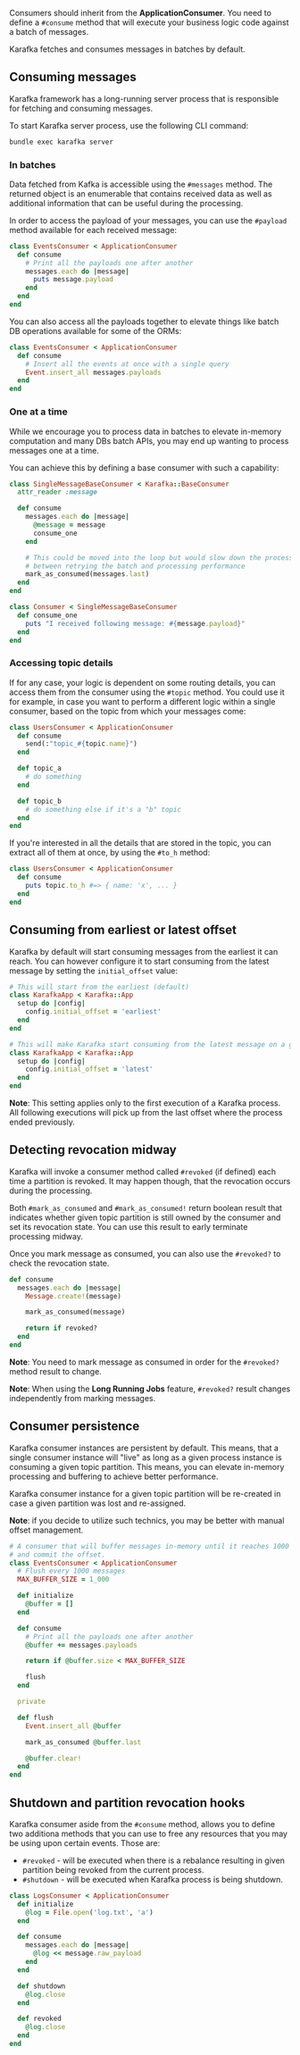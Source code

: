 Consumers should inherit from the **ApplicationConsumer**. You need to define a ```#consume``` method that will execute your business logic code against a batch of messages.

Karafka fetches and consumes messages in batches by default.

## Consuming messages

Karafka framework has a long-running server process that is responsible for fetching and consuming messages.

To start Karafka server process, use the following CLI command:

```bash
bundle exec karafka server
```

### In batches

Data fetched from Kafka is accessible using the `#messages` method. The returned object is an enumerable that contains received data as well as additional information that can be useful during the processing.

In order to access the payload of your messages, you can use the `#payload` method available for each received message:

```ruby
class EventsConsumer < ApplicationConsumer
  def consume
    # Print all the payloads one after another
    messages.each do |message|
      puts message.payload
    end
  end
end
```

You can also access all the payloads together to elevate things like batch DB operations available for some of the ORMs:

```ruby
class EventsConsumer < ApplicationConsumer
  def consume
    # Insert all the events at once with a single query
    Event.insert_all messages.payloads
  end
end
```

### One at a time

While we encourage you to process data in batches to elevate in-memory computation and many DBs batch APIs, you may end up wanting to process messages one at a time.

You can achieve this by defining a base consumer with such a capability:

```ruby
class SingleMessageBaseConsumer < Karafka::BaseConsumer
  attr_reader :message

  def consume
    messages.each do |message|
      @message = message
      consume_one
    end

    # This could be moved into the loop but would slow down the processing, it's a trade-off
    # between retrying the batch and processing performance
    mark_as_consumed(messages.last)
  end
end

class Consumer < SingleMessageBaseConsumer
  def consume_one
    puts "I received following message: #{message.payload}"
  end
end
```

### Accessing topic details

If for any case, your logic is dependent on some routing details, you can access them from the consumer using the ```#topic``` method. You could use it for example, in case you want to perform a different logic within a single consumer, based on the topic from which your messages come:

```ruby
class UsersConsumer < ApplicationConsumer
  def consume
    send(:"topic_#{topic.name}")
  end

  def topic_a
    # do something
  end

  def topic_b
    # do something else if it's a "b" topic
  end
end
```

If you're interested in all the details that are stored in the topic, you can extract all of them at once, by using the ```#to_h``` method:

```ruby
class UsersConsumer < ApplicationConsumer
  def consume
    puts topic.to_h #=> { name: 'x', ... }
  end
end
```

## Consuming from earliest or latest offset

Karafka by default will start consuming messages from the earliest it can reach. You can however configure it to start consuming from the latest message by setting the `initial_offset` value:


```ruby
# This will start from the earliest (default)
class KarafkaApp < Karafka::App
  setup do |config|
    config.initial_offset = 'earliest'
  end
end

# This will make Karafka start consuming from the latest message on a given topic
class KarafkaApp < Karafka::App
  setup do |config|
    config.initial_offset = 'latest'
  end
end
```

**Note**: This setting applies only to the first execution of a Karafka process. All following executions will pick up from the last offset where the process ended previously.


## Detecting revocation midway

Karafka will invoke a consumer method called `#revoked` (if defined) each time a partition is revoked. It may happen though, that the revocation occurs during the processing.

Both `#mark_as_consumed` and `#mark_as_consumed!` return boolean result that indicates whether given topic partition is still owned by the consumer and set its revocation state. You can use this result to early terminate processing midway.

Once you mark message as consumed, you can also use the `#revoked?` to check the revocation state.

```ruby
def consume
  messages.each do |message|
    Message.create!(message)

    mark_as_consumed(message)

    return if revoked?
  end
end
```

**Note**: You need to mark message as consumed in order for the `#revoked?` method result to change.

**Note**: When using the **Long Running Jobs** feature, `#revoked?` result changes independently from marking messages.

## Consumer persistence

Karafka consumer instances are persistent by default. This means, that a single consumer instance will "live" as long as a given process instance is consuming a given topic partition. This means, you can elevate in-memory processing and buffering to achieve better performance.

Karafka consumer instance for a given topic partition will be re-created in case a given partition was lost and re-assigned.

**Note**: if you decide to utilize such technics, you may be better with manual offset management.


```ruby
# A consumer that will buffer messages in-memory until it reaches 1000 of them. Then it will flush
# and commit the offset.
class EventsConsumer < ApplicationConsumer
  # Flush every 1000 messages
  MAX_BUFFER_SIZE = 1_000

  def initialize
    @buffer = []
  end

  def consume
    # Print all the payloads one after another
    @buffer += messages.payloads

    return if @buffer.size < MAX_BUFFER_SIZE

    flush
  end

  private

  def flush
    Event.insert_all @buffer

    mark_as_consumed @buffer.last

    @buffer.clear!
  end
end
```

## Shutdown and partition revocation hooks

Karafka consumer aside from the `#consume` method, allows you to define two additiona methods that you can use to free any resources that you may be using upon certain events. Those are:

- `#revoked` - will be executed when there is a rebalance resulting in given partition being revoked from the current process.
- `#shutdown` - will be executed when Karafka process is being shutdown.

```ruby
class LogsConsumer < ApplicationConsumer
  def initialize
    @log = File.open('log.txt', 'a')
  end

  def consume
    messages.each do |message|
      @log << message.raw_payload
    end
  end

  def shutdown
    @log.close
  end

  def revoked
    @log.close
  end
end
```
